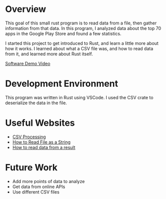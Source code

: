 # Overview

This goal of this small rust program is to read data from a file, then gather information from that data. In this program, I analyzed data about the top 70 apps in the Google Play Store and found a few statistics.

I started this project to get introduced to Rust, and learn a little more about how it works. I learned about what a CSV file was, and how to read data from it, and learned more about Rust itself.

[Software Demo Video](https://youtu.be/BDd7cLmfsvY)

# Development Environment

This program was written in Rust using VSCode. I used the CSV crate to deserialize the data in the file.

# Useful Websites

* [CSV Processing](https://rust-lang-nursery.github.io/rust-cookbook/encoding/csv.html)
* [How to Read File as a String](https://linuxhint.com/read-a-file-in-rust/#:~:text=Read%20File%20as%20a%20String,%3A%3Afs%3A%3Aread_to_string%20method.&text=The%20previous%20code%20imports%20the%20File%20struct%20and%20the%20prelude%20module)
* [How to read data from a result](https://stackoverflow.com/questions/63859927/how-to-get-a-value-from-a-result)

# Future Work

* Add more points of data to analyze
* Get data from online APIs
* Use different CSV files
